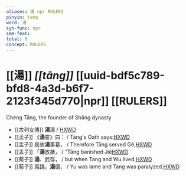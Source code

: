 ```yaml
---
aliases: 湯 npr RULERS
pinyin: tāng
word: 湯
syn-func: npr
sem-feat: 
total: 6
concept: RULERS 
---
```

# [[湯]] *[[tāng]]*  [[uuid-bdf5c789-bfd8-4a3d-b6f7-2123f345d770|npr]] [[RULERS]]
Chéng Tāng, the founder of Shāng dynasty
 - [[古列女傳]] **湯**湯 / [HXWD](https://hxwd.org/textview.html?location=CH1c0897_CHANT_007-1a.46)
 - [[孟子]] 《**湯**誓》曰：
                     / Tāng's Oath says:[HXWD](https://hxwd.org/textview.html?location=KR1h0001_tls_001-4a.25)
 - [[孟子]] 是故**湯**事葛， / Therefore Tāng served Gě,[HXWD](https://hxwd.org/textview.html?location=KR1h0001_tls_002-20a.5)
 - [[孟子]] 「**湯**放桀， / "Tāng banished Jié[HXWD](https://hxwd.org/textview.html?location=KR1h0001_tls_002-49a.3)
 - [[荀子]] **湯**、武存，
                     / but when Tang and Wu lived,[HXWD](https://hxwd.org/textview.html?location=KR3a0002_tls_004-10a.94)
 - [[荀子]] 禹跳，**湯**偏，
                     / Yu was lame and Tang was paralyzed.[HXWD](https://hxwd.org/textview.html?location=KR3a0002_tls_005-2a.52)